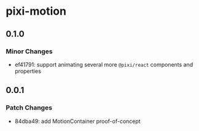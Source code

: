 # pixi-motion

## 0.1.0

### Minor Changes

- ef41791: support animating several more `@pixi/react` components and properties

## 0.0.1

### Patch Changes

- 84dba49: add MotionContainer proof-of-concept

